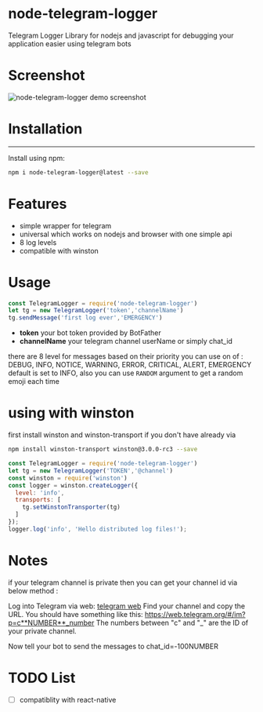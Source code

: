 

node-telegram-logger
=============

Telegram Logger Library for nodejs and javascript for debugging your application easier using telegram bots


# Screenshot

![node-telegram-logger demo screenshot](https://i.imgsafe.org/80/8002a819f4.png)


# Installation
-----------
Install using npm:

```bash
npm i node-telegram-logger@latest --save
```


# Features
- simple wrapper for telegram 
- universal which works on nodejs and browser with one simple api 
- 8 log levels
- compatible with winston 

# Usage
```javascript
const TelegramLogger = require('node-telegram-logger')
let tg = new TelegramLogger('token','channelName')
tg.sendMessage('first log ever','EMERGENCY')
```
- **token** your bot token provided by BotFather
- **channelName** your telegram channel userName or simply chat_id

 there are 8 level for messages based on their priority you can use on of :  
 DEBUG, INFO, NOTICE, WARNING, ERROR, CRITICAL, ALERT, EMERGENCY  
 default is set to INFO, also you can use ```RANDOM``` argument to get a random emoji each time 

# using with winston 
first install winston and winston-transport if you don't have already via
```bash
npm install winston-transport winston@3.0.0-rc3 --save
```
```javascript
const TelegramLogger = require('node-telegram-logger')
let tg = new TelegramLogger('TOKEN','@channel')
const winston = require('winston')
const logger = winston.createLogger({
  level: 'info',
  transports: [
    tg.setWinstonTransporter(tg)
  ]
});
logger.log('info', 'Hello distributed log files!');

```

# Notes
if your telegram channel is private then you can get your channel id via below method : 

Log into Telegram via web: [telegram web](https://web.telegram.org)
Find your channel and copy the URL. You should have something like this: https://web.telegram.org/#/im?p=c**NUMBER**_number
The numbers between "c" and "_" are the ID of your private channel.

Now tell your bot to send the messages to chat_id=-100NUMBER




# TODO List
- [ ] compatiblity with react-native
